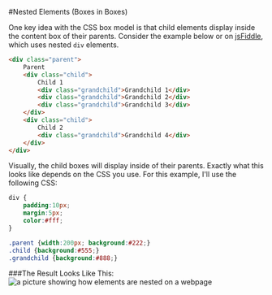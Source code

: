 #Nested Elements (Boxes in Boxes)

One key idea with the CSS box model is that child elements display inside the content box of their parents. Consider the example below or on [jsFiddle](http://jsfiddle.net/cameron89/WWCuA/), which uses nested `div` elements.

```html
<div class="parent">
    Parent
    <div class="child">
        Child 1
        <div class="grandchild">Grandchild 1</div>
        <div class="grandchild">Grandchild 2</div>
        <div class="grandchild">Grandchild 3</div>
    </div>
    <div class="child">
        Child 2
        <div class="grandchild">Grandchild 4</div>
    </div>
</div>
```

Visually, the child boxes will display inside of their parents. Exactly what this looks like depends on the CSS you use. For this example, I'll use the following CSS:

```css
div {
    padding:10px;
    margin:5px;
    color:#fff;
}

.parent {width:200px; background:#222;}
.child {background:#555;}
.grandchild {background:#888;}
```
###The Result Looks Like This:
![a picture showing how elements are nested on a webpage](http://christensenacademy.org/modules/css-layouts/textpages/nested-elements.png)
